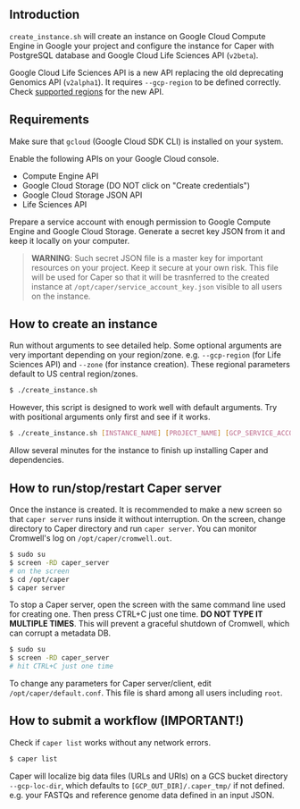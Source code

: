 ## Introduction

`create_instance.sh` will create an instance on Google Cloud Compute Engine in Google your project and configure the instance for Caper with PostgreSQL database and Google Cloud Life Sciences API (`v2beta`).

Google Cloud Life Sciences API is a new API replacing the old deprecating Genomics API (`v2alpha1`). It requires `--gcp-region` to be defined correctly. Check [supported regions](https://cloud.google.com/life-sciences/docs/concepts/locations) for the new API.

## Requirements

Make sure that `gcloud` (Google Cloud SDK CLI) is installed on your system.

Enable the following APIs on your Google Cloud console.
* Compute Engine API
* Google Cloud Storage (DO NOT click on "Create credentials")
* Google Cloud Storage JSON API
* Life Sciences API

Prepare a service account with enough permission to Google Compute Engine and Google Cloud Storage. Generate a secret key JSON from it and keep it locally on your computer.

>**WARNING**: Such secret JSON file is a master key for important resources on your project. Keep it secure at your own risk. This file will be used for Caper so that it will be trasnferred to the created instance at `/opt/caper/service_account_key.json` visible to all users on the instance.

## How to create an instance

Run without arguments to see detailed help. Some optional arguments are very important depending on your region/zone. e.g. `--gcp-region` (for Life Sciences API) and `--zone` (for instance creation). These regional parameters default to US central region/zones.
```bash
$ ./create_instance.sh
```

However, this script is designed to work well with default arguments. Try with positional arguments only first and see if it works.
```bash
$ ./create_instance.sh [INSTANCE_NAME] [PROJECT_NAME] [GCP_SERVICE_ACCOUNT_KEY_JSON_FILE] [GCP_OUT_DIR]
```

Allow several minutes for the instance to finish up installing Caper and dependencies.

## How to run/stop/restart Caper server

Once the instance is created. It is recommended to make a new screen so that `caper server` runs inside it without interruption. On the screen, change directory to Caper directory and run `caper server`. You can monitor Cromwell's log on `/opt/caper/cromwell.out`.
```bash
$ sudo su
$ screen -RD caper_server
# on the screen
$ cd /opt/caper
$ caper server
```

To stop a Caper server, open the screen with the same command line used for creating one. Then press CTRL+C just one time. **DO NOT TYPE IT MULTIPLE TIMES**. This will prevent a graceful shutdown of Cromwell, which can corrupt a metadata DB.
```bash
$ sudo su
$ screen -RD caper_server
# hit CTRL+C just one time
```

To change any parameters for Caper server/client, edit `/opt/caper/default.conf`. This file is shard among all users including `root`.

## How to submit a workflow (IMPORTANT!)

Check if `caper list` works without any network errors.
```bash
$ caper list
```

Caper will localize big data files (URLs and URIs) on a GCS bucket directory `--gcp-loc-dir`, which defaults to `[GCP_OUT_DIR]/.caper_tmp/` if not defined. e.g. your FASTQs and reference genome data defined in an input JSON.
